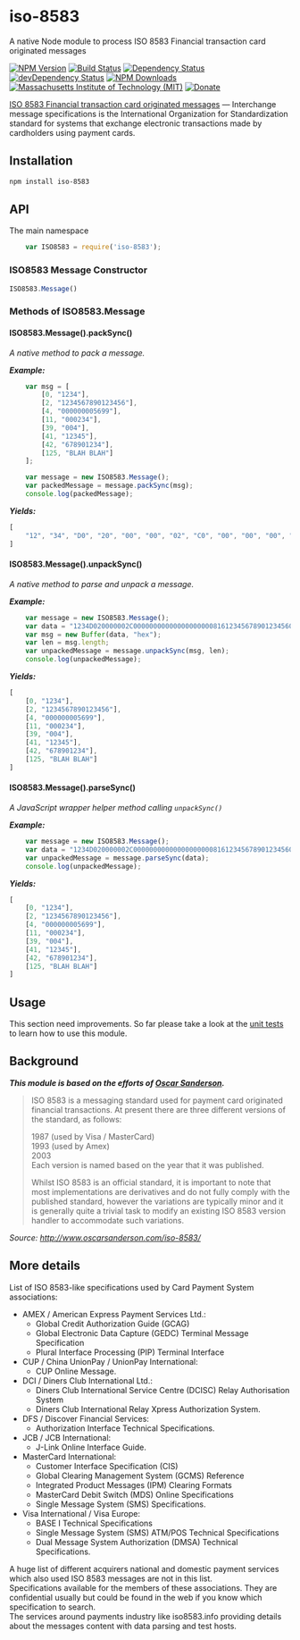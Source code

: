 # iso-8583
A native Node module to process ISO 8583 Financial transaction card originated messages

[![NPM Version](http://img.shields.io/npm/v/iso-8583.svg)](https://www.npmjs.org/package/iso-8583)
[![Build Status](https://travis-ci.org/s-a/iso-8583.svg)](https://travis-ci.org/s-a/iso-8583)
[![Dependency Status](https://david-dm.org/s-a/iso-8583.svg)](https://david-dm.org/s-a/iso-8583)
[![devDependency Status](https://david-dm.org/s-a/iso-8583/dev-status.svg)](https://david-dm.org/s-a/iso-8583#info=devDependencies)
[![NPM Downloads](https://img.shields.io/npm/dm/iso-8583.svg)](https://www.npmjs.org/package/iso-8583)
[![Massachusetts Institute of Technology (MIT)](https://s-a.github.io/license/img/mit.svg)](/LICENSE.md#mit)
[![Donate](http://s-a.github.io/donate/donate.svg)](http://s-a.github.io/donate/)


[ISO 8583 Financial transaction card originated messages](https://en.wikipedia.org/wiki/ISO_8583) — Interchange message specifications is the International Organization for Standardization standard for systems that exchange electronic transactions made by cardholders using payment cards. 


## Installation
```bash
npm install iso-8583
```

## API
The main namespace
```javascript
	var ISO8583 = require('iso-8583');
```

### ISO8583 Message Constructor
```javascript
ISO8583.Message()
```

### Methods of ISO8583.Message

#### ISO8583.Message().packSync()
_A native method to pack a message._ 

***Example:***
```javascript
	var msg = [
		[0, "1234"],
		[2, "1234567890123456"],
		[4, "000000005699"],
		[11, "000234"],
		[39, "004"],
		[41, "12345"],
		[42, "678901234"],
		[125, "BLAH BLAH"]
	];

	var message = new ISO8583.Message();
	var packedMessage = message.packSync(msg);
	console.log(packedMessage);
```

***Yields:***
```javascript
[
	"12", "34", "D0", "20", "00", "00", "02", "C0", "00", "00", "00", "00", "00", "00", "00", "00", "00", "08", "16", "12", "34", "56", "78", "90", "12", "34", "56", "00", "00", "00", "00", "56", "99", "00", "02", "34", "00", "04", "31", "32", "33", "34", "35", "20", "20", "20", "36", "37", "38", "39", "30", "31", "32", "33", "34", "20", "20", "20", "20", "20", "20", "00", "09", "42", "4C", "41", "48", "20", "42", "4C", "41", "48"
]
```

#### ISO8583.Message().unpackSync()
_A native method to parse and unpack a message._ 

***Example:***
```javascript
	var message = new ISO8583.Message();
	var data = "1234D020000002C000000000000000000008161234567890123456000000005699000234000431323334352020203637383930313233342020202020200009424C414820424C4148";
	var msg = new Buffer(data, "hex");
	var len = msg.length;
  	var unpackedMessage = message.unpackSync(msg, len);
  	console.log(unpackedMessage);
```

***Yields:***
```javascript
[
	[0, "1234"],
	[2, "1234567890123456"],
	[4, "000000005699"],
	[11, "000234"],
	[39, "004"],
	[41, "12345"],
	[42, "678901234"],
	[125, "BLAH BLAH"]
]
```

#### ISO8583.Message().parseSync()
_A JavaScript wrapper helper method calling ```unpackSync()```_ 

***Example:***
```javascript
	var message = new ISO8583.Message();
	var data = "1234D020000002C000000000000000000008161234567890123456000000005699000234000431323334352020203637383930313233342020202020200009424C414820424C4148";
  	var unpackedMessage = message.parseSync(data);
  	console.log(unpackedMessage);
```

***Yields:***
```javascript
[
	[0, "1234"],
	[2, "1234567890123456"],
	[4, "000000005699"],
	[11, "000234"],
	[39, "004"],
	[41, "12345"],
	[42, "678901234"],
	[125, "BLAH BLAH"]
]
```


## Usage
This section need improvements. So far please take a look at the [unit tests](/test) to learn how to use this module.

## Background
***This module is based on the efforts of [Oscar Sanderson](http://www.oscarsanderson.com).***

> ISO 8583 is a messaging standard used for payment card originated financial transactions. At present there are three different versions of the standard, as follows:
> 
> 1987 (used by Visa / MasterCard)  
> 1993 (used by Amex)  
> 2003  
> Each version is named based on the year that it was published.
> 
> Whilst ISO 8583 is an official standard, it is important to note that most implementations are derivatives and do not fully comply with the published standard, however the variations are typically minor and it is generally quite a trivial task to modify an existing ISO 8583 version handler to accommodate such variations.

*Source: http://www.oscarsanderson.com/iso-8583/*

## More details
List of ISO 8583-like specifications used by Card Payment System associations:

- AMEX / American Express Payment Services Ltd.:
  - Global Credit Authorization Guide (GCAG)
  - Global Electronic Data Capture (GEDC) Terminal Message Specification
  - Plural Interface Processing (PIP) Terminal Interface
- CUP / China UnionPay / UnionPay International:
  - CUP Online Message.
- DCI / Diners Club International Ltd.:
  - Diners Club International Service Centre (DCISC) Relay Authorisation System
  - Diners Club International Relay Xpress Authorization System.
- DFS / Discover Financial Services:
  - Authorization Interface Technical Specifications.
- JCB / JCB International:
  - J-Link Online Interface Guide.
- MasterCard International:
  - Customer Interface Specification (CIS)
  - Global Clearing Management System (GCMS) Reference
  - Integrated Product Messages (IPM) Clearing Formats
  - MasterCard Debit Switch (MDS) Online Specifications
  - Single Message System (SMS) Specifications.
- Visa International / Visa Europe:
  - BASE I Technical Specifications
  - Single Message System (SMS) ATM/POS Technical Specifications
  - Dual Message System Authorization (DMSA) Technical Specifications.
  
A huge list of different acquirers national and domestic payment services which also used ISO 8583 messages are not in this list.  
Specifications available for the members of these associations. They are confidential usually but could be found in the web if you know which specification to search.  
The services around payments industry like iso8583.info providing details about the messages content with data parsing and test hosts.
